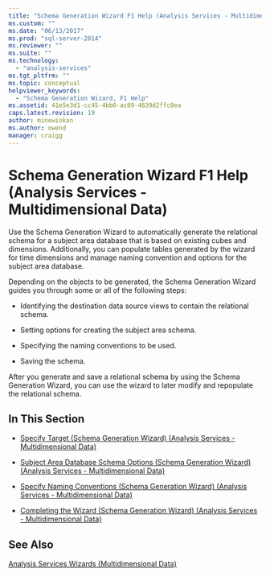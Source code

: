 ```yaml
---
title: "Schema Generation Wizard F1 Help (Analysis Services - Multidimensional Data) | Microsoft Docs"
ms.custom: ""
ms.date: "06/13/2017"
ms.prod: "sql-server-2014"
ms.reviewer: ""
ms.suite: ""
ms.technology: 
  - "analysis-services"
ms.tgt_pltfrm: ""
ms.topic: conceptual
helpviewer_keywords: 
  - "Schema Generation Wizard, F1 Help"
ms.assetid: 41e5e3d1-cc45-4bb0-ac09-4639d2ffc0ea
caps.latest.revision: 19
author: minewiskan
ms.author: owend
manager: craigg
---
```

# Schema Generation Wizard F1 Help (Analysis Services - Multidimensional Data)
  Use the Schema Generation Wizard to automatically generate the relational schema for a subject area database that is based on existing cubes and dimensions. Additionally, you can populate tables generated by the wizard for time dimensions and manage naming convention and options for the subject area database.  
  
 Depending on the objects to be generated, the Schema Generation Wizard guides you through some or all of the following steps:  
  
-   Identifying the destination data source views to contain the relational schema.  
  
-   Setting options for creating the subject area schema.  
  
-   Specifying the naming conventions to be used.  
  
-   Saving the schema.  
  
 After you generate and save a relational schema by using the Schema Generation Wizard, you can use the wizard to later modify and repopulate the relational schema.  
  
## In This Section  
  
-   [Specify Target &#40;Schema Generation Wizard&#41; &#40;Analysis Services - Multidimensional Data&#41;](specify-target-schema-generation-wizard-analysis-services-multidimensional-data.md)  
  
-   [Subject Area Database Schema Options &#40;Schema Generation Wizard&#41; &#40;Analysis Services - Multidimensional Data&#41;](subject-area-database-schema-options-analysis-services-multidimensional-data.md)  
  
-   [Specify Naming Conventions &#40;Schema Generation Wizard&#41; &#40;Analysis Services - Multidimensional Data&#41;](specify-naming-conventions-schema-generation-analysis-services-multidimensional-data.md)  
  
-   [Completing the Wizard &#40;Schema Generation Wizard&#41; &#40;Analysis Services - Multidimensional Data&#41;](complete-schema-generation-wizard-analysis-services-multidimensional-data.md)  
  
## See Also  
 [Analysis Services Wizards &#40;Multidimensional Data&#41;](analysis-services-wizards-multidimensional-data.md)  
  
  
